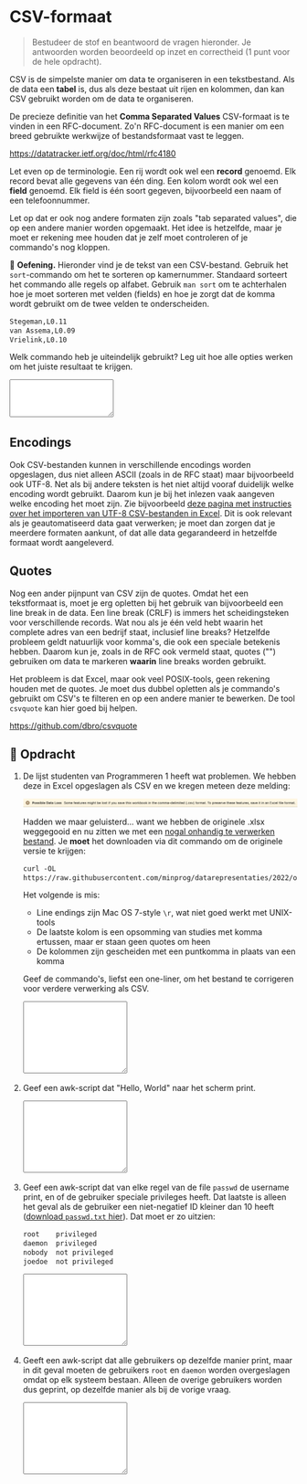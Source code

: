 # CSV-formaat

> Bestudeer de stof en beantwoord de vragen hieronder. Je antwoorden worden beoordeeld op inzet en correctheid (1 punt voor de hele opdracht).

CSV is de simpelste manier om data te organiseren in een tekstbestand. Als de data een **tabel** is, dus als deze bestaat uit rijen en kolommen, dan kan CSV gebruikt worden om de data te organiseren.

De precieze definitie van het **Comma Separated Values** CSV-formaat is te vinden in een RFC-document. Zo'n RFC-document is een manier om een breed gebruikte werkwijze of bestandsformaat vast te leggen.

<https://datatracker.ietf.org/doc/html/rfc4180>

Let even op de terminologie. Een rij wordt ook wel een **record** genoemd. Elk record bevat alle gegevens van één ding. Een kolom wordt ook wel een **field** genoemd. Elk field is één soort gegeven, bijvoorbeeld een naam of een telefoonnummer.

Let op dat er ook nog andere formaten zijn zoals "tab separated values", die op een andere manier worden opgemaakt. Het idee is hetzelfde, maar je moet er rekening mee houden dat je zelf moet controleren of je commando's nog kloppen.

🌵 **Oefening.** Hieronder vind je de tekst van een CSV-bestand. Gebruik het `sort`-commando om het te sorteren op kamernummer. Standaard sorteert het commando alle regels op alfabet. Gebruik `man sort` om te achterhalen hoe je moet sorteren met velden (fields) en hoe je zorgt dat de komma wordt gebruikt om de twee velden te onderscheiden.

    Stegeman,L0.11
    van Assema,L0.09
    Vrielink,L0.10

Welk commando heb je uiteindelijk gebruikt? Leg uit hoe alle opties werken om het juiste resultaat te krijgen.

<textarea name="form[q0A]" rows="4" required></textarea>

## Encodings

Ook CSV-bestanden kunnen in verschillende encodings worden opgeslagen, dus niet alleen ASCII (zoals in de RFC staat) maar bijvoorbeeld ook UTF-8. Net als bij andere teksten is het niet altijd vooraf duidelijk welke encoding wordt gebruikt. Daarom kun je bij het inlezen vaak aangeven welke encoding het moet zijn. Zie bijvoorbeeld [deze pagina met instructies over het importeren van UTF-8 CSV-bestanden in Excel](https://www.nextofwindows.com/how-to-display-csv-files-with-unicode-utf-8-encoding-in-excel). Dit is ook relevant als je geautomatiseerd data gaat verwerken; je moet dan zorgen dat je meerdere formaten aankunt, of dat alle data gegarandeerd in hetzelfde formaat wordt aangeleverd.

## Quotes

Nog een ander pijnpunt van CSV zijn de quotes. Omdat het een tekstformaat is, moet je erg opletten bij het gebruik van bijvoorbeeld een line break in de data. Een line break (CRLF) is immers het scheidingsteken voor verschillende records. Wat nou als je één veld hebt waarin het complete adres van een bedrijf staat, inclusief line breaks? Hetzelfde probleem geldt natuurlijk voor komma's, die ook een speciale betekenis hebben. Daarom kun je, zoals in de RFC ook vermeld staat, quotes ("") gebruiken om data te markeren **waarin** line breaks worden gebruikt.

Het probleem is dat Excel, maar ook veel POSIX-tools, geen rekening houden met de quotes. Je moet dus dubbel opletten als je commando's gebruikt om CSV's te filteren en op een andere manier te bewerken. De tool `csvquote` kan hier goed bij helpen.

<https://github.com/dbro/csvquote>

## 🌵 Opdracht

1.  De lijst studenten van Programmeren 1 heeft wat problemen. We hebben deze in Excel opgeslagen als CSV en we kregen meteen deze melding:

    ![Possible Data Loss Some. features might be lost if you save this workbook in the comma-delimited (.csv) format. To preserve these features, save it in an Excel file format.](excel.png)

    Hadden we maar geluisterd... want we hebben de originele .xlsx weggegooid en nu zitten we met een [nogal onhandig te verwerken bestand](students_50621PRP6Y.csv). Je **moet** het downloaden via dit commando om de originele versie te krijgen:

        curl -OL https://raw.githubusercontent.com/minprog/datarepresentaties/2022/onderwerpen/5%20Tools/csv/students_50621PRP6Y.csv

     Het volgende is mis:

    - Line endings zijn Mac OS 7-style `\r`, wat niet goed werkt met UNIX-tools
    - De laatste kolom is een opsomming van studies met komma ertussen, maar er staan geen quotes om heen
    - De kolommen zijn gescheiden met een puntkomma in plaats van een komma

    Geef de commando's, liefst een one-liner, om het bestand te corrigeren voor verdere verwerking als CSV.

    <textarea name="form[q1]" rows="8" required></textarea>

1.  Geef een awk-script dat "Hello, World" naar het scherm print.

    <textarea name="form[e1]" rows="8" required></textarea>

1.  Geef een awk-script dat van elke regel van de file `passwd` de username print, en of de gebruiker speciale privileges heeft. Dat laatste is alleen het geval als de gebruiker een niet-negatief ID kleiner dan 10 heeft ([download `passwd.txt` hier](passwd.txt)). Dat moet er zo uitzien:

        root    privileged
        daemon  privileged
        nobody  not privileged
        joedoe  not privileged

    <textarea name="form[e2]" rows="8" required></textarea>

1.  Geeft een awk-script dat alle gebruikers op dezelfde manier print, maar in dit geval moeten de gebruikers `root` en `daemon` worden overgeslagen omdat op elk systeem bestaan. Alleen de overige gebruikers worden dus geprint, op dezelfde manier als bij de vorige vraag.

    <textarea name="form[e3]" rows="8" required></textarea>

